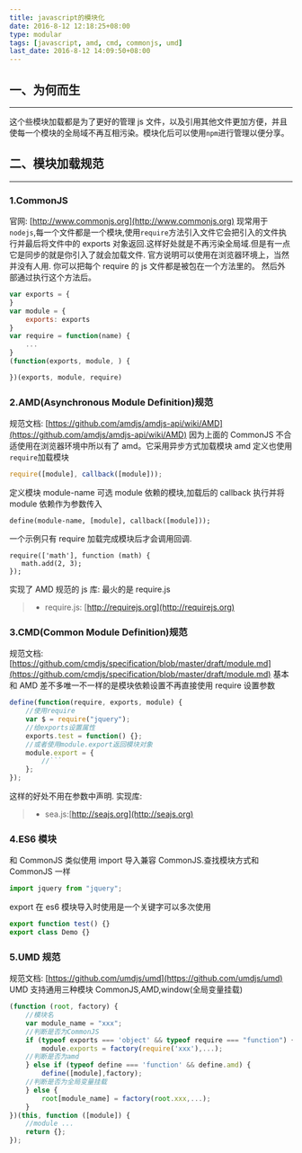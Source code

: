 ```yaml
---
title: javascript的模块化
date: 2016-8-12 12:18:25+08:00
type: modular
tags: [javascript, amd, cmd, commonjs, umd]
last_date: 2016-8-12 14:09:50+08:00
---
```

## 一、为何而生
---

这个些模块加载都是为了更好的管理 js 文件，以及引用其他文件更加方便，并且使每一个模块的全局域不再互相污染。模块化后可以使用`npm`进行管理以便分享。

<!--more-->

## 二、模块加载规范

---

### 1.CommonJS

官网: [http://www.commonjs.org](http://www.commonjs.org)
现常用于`nodejs`,每一个文件都是一个模块,使用`require`方法引入文件它会把引入的文件执行并最后将文件中的 exports 对象返回.这样好处就是不再污染全局域.但是有一点它是同步的就是你引入了就会加载文件.
官方说明可以使用在浏览器环境上，当然并没有人用.
你可以把每个 require 的 js 文件都是被包在一个方法里的。
然后外部通过执行这个方法后。

```javascript
var exports = {
}
var module = {
    exports: exports
}
var require = function(name) {
    ...
}
(function(exports, module, ) {

})(exports, module, require)
```

### 2.AMD(Asynchronous Module Definition)规范

规范文档: [https://github.com/amdjs/amdjs-api/wiki/AMD](https://github.com/amdjs/amdjs-api/wiki/AMD)
因为上面的 CommonJS 不合适使用在浏览器环境中所以有了 amd。它采用异步方式加载模块
amd 定义也使用`require`加载模块

```javascript
require([module], callback([module]));
```

定义模块 module-name 可选 module 依赖的模块,加载后的 callback 执行并将 module 依赖作为参数传入

```
define(module-name, [module], callback([module]));
```

一个示例只有 require 加载完成模块后才会调用回调.

```
require(['math'], function (math) {
   math.add(2, 3);
});
```

实现了 AMD 规范的 js 库: 最火的是 require.js

> -   require.js: [http://requirejs.org](http://requirejs.org)

### 3.CMD(Common Module Definition)规范

规范文档: [https://github.com/cmdjs/specification/blob/master/draft/module.md](https://github.com/cmdjs/specification/blob/master/draft/module.md)
基本和 AMD 差不多唯一不一样的是模块依赖设置不再直接使用 require 设置参数

````javascript
define(function(require, exports, module) {
    //使用require
    var $ = require("jquery");
    //给exports设置属性
    exports.test = function() {};
    //或者使用module.export返回模块对象
    module.export = {
        //```
    };
});
````

这样的好处不用在参数中声明.
实现库:

> -   sea.js:[http://seajs.org](http://seajs.org)

### 4.ES6 模块

和 CommonJS 类似使用 import 导入兼容 CommonJS.查找模块方式和 CommonJS 一样

```javascript
import jquery from "jquery";
```

export 在 es6 模块导入时使用是一个关键字可以多次使用

```javascript
export function test() {}
export class Demo {}
```

### 5.UMD 规范

规范文档: [https://github.com/umdjs/umd](https://github.com/umdjs/umd)
UMD 支持通用三种模块 CommonJS,AMD,window(全局变量挂载)

```javascript
(function (root, factory) {
    //模块名
    var module_name = "xxx";
    //判断是否为CommonJS
    if (typeof exports === 'object' && typeof require === "function") {
        module.exports = factory(require('xxx'),...);
    //判断是否为amd
    } else if (typeof define === 'function' && define.amd) {
        define([module],factory);
    //判断是否为全局变量挂载
    } else {
        root[module_name] = factory(root.xxx,...);
    }
})(this, function ([module]) {
    //module ...
    return {};
});
```

